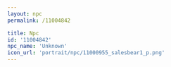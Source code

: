 ```yaml
---
layout: npc
permalink: /11004842

title: Npc
id: '11004842'
npc_name: 'Unknown'
icon_url: 'portrait/npc/11000955_salesbear1_p.png'
---
```

